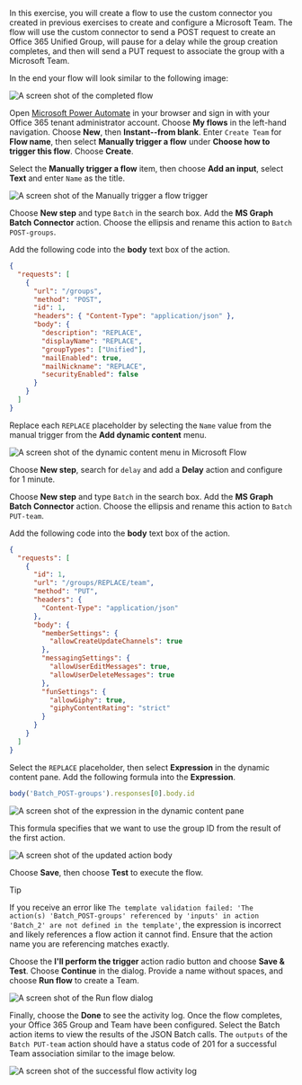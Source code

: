 <!-- markdownlint-disable MD002 MD041 -->

In this exercise, you will create a flow to use the custom connector you created in previous exercises to create and configure a Microsoft Team. The flow will use the custom connector to send a POST request to create an Office 365 Unified Group, will pause for a delay while the group creation completes, and then will send a PUT request to associate the group with a Microsoft Team.

In the end your flow will look similar to the following image:

![A screen shot of the completed flow](./images/flow-team1.png)

Open [Microsoft Power Automate](https://flow.microsoft.com) in your browser and sign in with your Office 365 tenant administrator account. Choose **My flows** in the left-hand navigation. Choose **New**, then **Instant--from blank**. Enter `Create Team` for **Flow name**, then select **Manually trigger a flow** under **Choose how to trigger this flow**. Choose **Create**.

Select the **Manually trigger a flow** item, then choose **Add an input**, select **Text** and enter `Name` as the title.

![A screen shot of the Manually trigger a flow trigger](./images/flow-team6.PNG)

Choose **New step** and type `Batch` in the search box. Add the **MS Graph Batch Connector** action. Choose the ellipsis and rename this action to `Batch POST-groups`.

Add the following code into the **body** text box of the action.

```json
{
  "requests": [
    {
      "url": "/groups",
      "method": "POST",
      "id": 1,
      "headers": { "Content-Type": "application/json" },
      "body": {
        "description": "REPLACE",
        "displayName": "REPLACE",
        "groupTypes": ["Unified"],
        "mailEnabled": true,
        "mailNickname": "REPLACE",
        "securityEnabled": false
      }
    }
  ]
}
```

Replace each `REPLACE` placeholder by selecting the `Name` value from the manual trigger from the **Add dynamic content** menu.

![A screen shot of the dynamic content menu in Microsoft Flow](./images/flow-team2.png)

Choose **New step**, search for `delay` and add a **Delay** action and configure for 1 minute.

Choose **New step** and type `Batch` in the search box. Add the **MS Graph Batch Connector** action. Choose the ellipsis and rename this action to `Batch PUT-team`.

Add the following code into the **body** text box of the action.

```json
{
  "requests": [
    {
      "id": 1,
      "url": "/groups/REPLACE/team",
      "method": "PUT",
      "headers": {
        "Content-Type": "application/json"
      },
      "body": {
        "memberSettings": {
          "allowCreateUpdateChannels": true
        },
        "messagingSettings": {
          "allowUserEditMessages": true,
          "allowUserDeleteMessages": true
        },
        "funSettings": {
          "allowGiphy": true,
          "giphyContentRating": "strict"
        }
      }
    }
  ]
}
```

Select the `REPLACE` placeholder, then select **Expression** in the dynamic content pane. Add the following formula into the **Expression**.

```js
body('Batch_POST-groups').responses[0].body.id
```

![A screen shot of the expression in the dynamic content pane](./images/flow-formula.png)

This formula specifies that we want to use the group ID from the result of the first action.

![A screen shot of the updated action body](./images/flow-team3.png)

Choose **Save**, then choose **Test** to execute the flow.

> [!TIP]
> If you receive an error like `The template validation failed: 'The action(s) 'Batch_POST-groups' referenced by 'inputs' in action 'Batch_2' are not defined in the template'`, the expression is incorrect and likely references a flow action it cannot find. Ensure that the action name you are referencing matches exactly.

Choose the **I'll perform the trigger** action radio button and choose **Save & Test**. Choose **Continue** in the dialog. Provide a name without spaces, and choose **Run flow** to create a Team.

![A screen shot of the Run flow dialog](./images/flow-team4.png)

Finally, choose the **Done** to see the activity log. Once the flow completes, your Office 365 Group and Team have been configured. Select the Batch action items to view the results of the JSON Batch calls. The `outputs` of the `Batch PUT-team` action should have a status code of 201 for a successful Team association similar to the image below.

![A screen shot of the successful flow activity log](./images/flow-team5.png)
